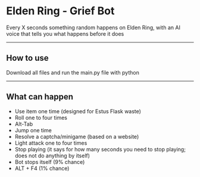 # Elden Ring - Grief Bot
Every X seconds something random happens on Elden Ring, with an AI voice that tells you what happens before it does

---
## How to use
Download all files and run the main.py file with python

---
## What can happen

<ul>
    <li>Use item one time (designed for Estus Flask waste)</li>
    <li>Roll one to four times</li>
    <li>Alt-Tab</li>
    <li>Jump one time</li>
    <li>Resolve a captcha/minigame (based on a website)</li>
    <li>Light attack one to four times</li>
    <li>Stop playing (it says for how many seconds you need to stop playing; does not do anything by itself)</li>
    <li>Bot stops itself (9% chance) </li>
    <li>ALT + F4 (1% chance)</li>
</ul>